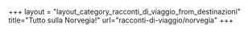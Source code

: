 +++
layout = "layout_category_racconti_di_viaggio_from_destinazioni"
title="Tutto sulla Norvegia!"
url="racconti-di-viaggio/norvegia"
+++